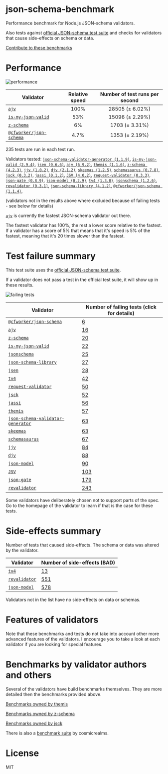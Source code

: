 # json-schema-benchmark
Performance benchmark for Node.js JSON-schema validators.

Also tests against [official JSON-schema test suite](https://github.com/json-schema/JSON-Schema-Test-Suite) and checks
for validators that cause side-effects on schema or data.

[Contribute to these benchmarks](https://github.com/ebdrup/json-schema-benchmark/blob/master/CONTRIBUTING.md)

# Performance

![performance](https://chart.googleapis.com/chart?chxt=x,y&cht=bhs&chco=76A4FB&chls=2.0&chbh=96,4,1&chs=600x420&chxl=-1:|ajv|is-my-json-valid|z-schema|@cfworker&#x2F;json-schema&chd=t:100,53,6,4.7)

|Validator|Relative speed|Number of test runs per second|
|---------|:------------:|:----------------------------:|
|[`ajv`](https://github.com/epoberezkin/ajv)|100%|28505 (± 6.02%)|
|[`is-my-json-valid`](https://github.com/mafintosh/is-my-json-valid)|53%|15096 (± 2.29%)|
|[`z-schema`](https://github.com/zaggino/z-schema)|6%|1703 (± 3.31%)|
|[`@cfworker/json-schema`](https://github.com/cfworker/cfworker/tree/master/packages/json-schema/README.md)|4.7%|1353 (± 2.19%)|

235 tests are run in each test run.

Validators tested: [`json-schema-validator-generator (1.1.9)`](https://github.com/danwang/json-schema-validator-generator), [`is-my-json-valid (2.9.4)`](https://github.com/mafintosh/is-my-json-valid), [`jsen (0.6.6)`](https://github.com/bugventure/jsen), [`ajv (6.9.2)`](https://github.com/epoberezkin/ajv), [`themis (1.1.6)`](https://github.com/playlyfe/themis), [`z-schema (4.2.3)`](https://github.com/zaggino/z-schema), [`jjv (1.0.2)`](https://github.com/acornejo/jjv), [`djv (2.1.2)`](https://github.com/korzio/djv#readme), [`skeemas (1.2.5)`](https://github.com/Prestaul/skeemas#readme), [`schemasaurus (0.7.8)`](https://github.com/AlexeyGrishin/schemasaurus), [`jsck (0.3.2)`](https://github.com/pandastrike/jsck#readme), [`jassi (0.1.2)`](https://github.com/iclanzan/jassi), [`JSV (4.0.2)`](http://github.com/garycourt/JSV), [`request-validator (0.3.3)`](https://github.com/bugventure/request-validator), [`json-gate (0.8.9)`](https://github.com/oferei/json-gate#readme), [`json-model (0.2.9)`](https://github.com/geraintluff/json-model), [`tv4 (1.3.0)`](https://github.com/geraintluff/tv4), [`jsonschema (1.2.6)`](https://github.com/tdegrunt/jsonschema#readme), [`revalidator (0.3.1)`](https://github.com/flatiron/revalidator), [`json-schema-library (4.1.2)`](https://github.com/sagold/json-schema-library), [`@cfworker/json-schema (1.1.4)`](https://github.com/cfworker/cfworker/tree/master/packages/json-schema/README.md), 

(validators not in the results above where excluded because of failing tests - see below for details)

[`ajv`](https://github.com/epoberezkin/ajv) is currently the fastest JSON-schema validator out there.

The fastest validator has 100%, the rest a lower score relative to the fastest.
If a validator has a score of 5% that means that it's speed is 5% of the fastest,
meaning that it's 20 times slower than the fastest.

# Test failure summary

This test suite uses the [official JSON-schema test suite](https://github.com/json-schema/JSON-Schema-Test-Suite).

If a validator does not pass a test in the official test suite, it will show up in these results.

![failing tests](https://chart.googleapis.com/chart?chxt=x,y&cht=bhs&chco=76A4FB&chls=2.0&chbh=15,4,1&chs=600x419&chxl=-1:|@cfworker&#x2F;json-schema|ajv|z-schema|is-my-json-valid|jsonschema|json-schema-library|jsen|tv4|request-validator|jsck|jassi|themis|json-schema-validator-generator|skeemas|schemasaurus|jjv|djv|json-model|JSV|json-gate|revalidator&chd=t:6,16,20,22,25,27,28,42,50,52,56,57,63,63,67,84,88,90,103,179,243&chxr=0,0,243&chds=0,243)

|Validator|Number of failing tests (click for details)|
|---------|-----------------------|
|[`@cfworker/json-schema`](https://github.com/cfworker/cfworker/tree/master/packages/json-schema/README.md)|[6](https://github.com/ebdrup/json-schema-benchmark/blob/master/reports/@cfworker&#x2F;json-schema.md)|
|[`ajv`](https://github.com/epoberezkin/ajv)|[16](https://github.com/ebdrup/json-schema-benchmark/blob/master/reports/ajv.md)|
|[`z-schema`](https://github.com/zaggino/z-schema)|[20](https://github.com/ebdrup/json-schema-benchmark/blob/master/reports/z-schema.md)|
|[`is-my-json-valid`](https://github.com/mafintosh/is-my-json-valid)|[22](https://github.com/ebdrup/json-schema-benchmark/blob/master/reports/is-my-json-valid.md)|
|[`jsonschema`](https://github.com/tdegrunt/jsonschema#readme)|[25](https://github.com/ebdrup/json-schema-benchmark/blob/master/reports/jsonschema.md)|
|[`json-schema-library`](https://github.com/sagold/json-schema-library)|[27](https://github.com/ebdrup/json-schema-benchmark/blob/master/reports/json-schema-library.md)|
|[`jsen`](https://github.com/bugventure/jsen)|[28](https://github.com/ebdrup/json-schema-benchmark/blob/master/reports/jsen.md)|
|[`tv4`](https://github.com/geraintluff/tv4)|[42](https://github.com/ebdrup/json-schema-benchmark/blob/master/reports/tv4.md)|
|[`request-validator`](https://github.com/bugventure/request-validator)|[50](https://github.com/ebdrup/json-schema-benchmark/blob/master/reports/request-validator.md)|
|[`jsck`](https://github.com/pandastrike/jsck#readme)|[52](https://github.com/ebdrup/json-schema-benchmark/blob/master/reports/jsck.md)|
|[`jassi`](https://github.com/iclanzan/jassi)|[56](https://github.com/ebdrup/json-schema-benchmark/blob/master/reports/jassi.md)|
|[`themis`](https://github.com/playlyfe/themis)|[57](https://github.com/ebdrup/json-schema-benchmark/blob/master/reports/themis.md)|
|[`json-schema-validator-generator`](https://github.com/danwang/json-schema-validator-generator)|[63](https://github.com/ebdrup/json-schema-benchmark/blob/master/reports/json-schema-validator-generator.md)|
|[`skeemas`](https://github.com/Prestaul/skeemas#readme)|[63](https://github.com/ebdrup/json-schema-benchmark/blob/master/reports/skeemas.md)|
|[`schemasaurus`](https://github.com/AlexeyGrishin/schemasaurus)|[67](https://github.com/ebdrup/json-schema-benchmark/blob/master/reports/schemasaurus.md)|
|[`jjv`](https://github.com/acornejo/jjv)|[84](https://github.com/ebdrup/json-schema-benchmark/blob/master/reports/jjv.md)|
|[`djv`](https://github.com/korzio/djv#readme)|[88](https://github.com/ebdrup/json-schema-benchmark/blob/master/reports/djv.md)|
|[`json-model`](https://github.com/geraintluff/json-model)|[90](https://github.com/ebdrup/json-schema-benchmark/blob/master/reports/json-model.md)|
|[`JSV`](http://github.com/garycourt/JSV)|[103](https://github.com/ebdrup/json-schema-benchmark/blob/master/reports/JSV.md)|
|[`json-gate`](https://github.com/oferei/json-gate#readme)|[179](https://github.com/ebdrup/json-schema-benchmark/blob/master/reports/json-gate.md)|
|[`revalidator`](https://github.com/flatiron/revalidator)|[243](https://github.com/ebdrup/json-schema-benchmark/blob/master/reports/revalidator.md)|

Some validators have deliberately chosen not to support parts of the spec. Go to the homepage of the validator to learn if
that is the case for these tests.

# Side-effects summary

Number of tests that caused side-effects. The schema or data was altered by the validator.

|Validator|Number of side-effects (BAD)|
|---------|----------------------------|
|[`tv4`](https://github.com/geraintluff/tv4)|[13](https://github.com/ebdrup/json-schema-benchmark/blob/master/reports/tv4-side-effects.md)|
|[`revalidator`](https://github.com/flatiron/revalidator)|[551](https://github.com/ebdrup/json-schema-benchmark/blob/master/reports/revalidator-side-effects.md)|
|[`json-model`](https://github.com/geraintluff/json-model)|[578](https://github.com/ebdrup/json-schema-benchmark/blob/master/reports/json-model-side-effects.md)|

Validators not in the list have no side-effects on data or schemas.

# Features of validators

Note that these benchmarks and tests do not take into account other more advanced features of the validators. I encourage
you to take a look at each validator if you are looking for special features.

# Benchmarks by validator authors and others

Several of the validators have build benchmarks themselves. They are
more detailed then the benchmarks provided above.

[Benchmarks owned by themis](https://cdn.rawgit.com/playlyfe/themis/master/benchmark/results.html)

[Benchmarks owned by z-schema](https://rawgit.com/zaggino/z-schema/master/benchmark/results.html)

[Benchmarks owned by jsck](https://github.com/pandastrike/jsck/blob/master/doc/benchmarks.md)

There is also a [benchmark suite](https://github.com/Sembiance/cosmicrealms.com/tree/master/sandbox/benchmark-of-node-dot-js-json-validation-modules-part-3)
by cosmicrealms.

# License
MIT
